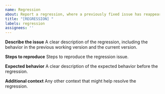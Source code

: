 ```yaml
---
name: Regression
about: Report a regression, where a previously fixed issue has reappeared
title: "[REGRESSION] "
labels: regression
assignees: ''
---
```


**Describe the issue**
A clear description of the regression, including the behavior in the previous working version and the current version.

**Steps to reproduce**
Steps to reproduce the regression issue.

**Expected behavior**
A clear description of the expected behavior before the regression.

**Additional context**
Any other context that might help resolve the regression.
